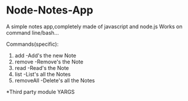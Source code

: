 # Node-Notes-App
A simple notes app,completely made of javascript and node.js
Works on command line/bash...

Commands(specific):
1. add       -Add's the new Note
2. remove    -Remove's the Note 
3. read      -Read's the Note
4. list      -List's all the Notes
5. removeAll -Delete's all the Notes

*Third party module YARGS
